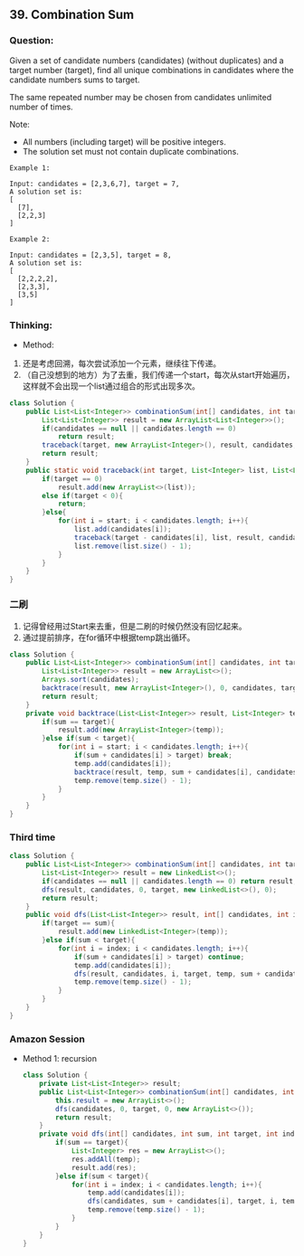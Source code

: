 ## 39. Combination Sum

### Question:
Given a set of candidate numbers (candidates) (without duplicates) and a target number (target), find all unique combinations in candidates where the candidate numbers sums to target.

The same repeated number may be chosen from candidates unlimited number of times.

Note:
* All numbers (including target) will be positive integers.
* The solution set must not contain duplicate combinations.

```
Example 1:

Input: candidates = [2,3,6,7], target = 7,
A solution set is:
[
  [7],
  [2,2,3]
]

Example 2:

Input: candidates = [2,3,5], target = 8,
A solution set is:
[
  [2,2,2,2],
  [2,3,3],
  [3,5]
]
```

### Thinking:
* Method:
1. 还是考虑回溯，每次尝试添加一个元素，继续往下传递。
2. （自己没想到的地方）为了去重，我们传递一个start，每次从start开始遍历，这样就不会出现一个list通过组合的形式出现多次。

```Java
class Solution {
    public List<List<Integer>> combinationSum(int[] candidates, int target) {
        List<List<Integer>> result = new ArrayList<List<Integer>>();
        if(candidates == null || candidates.length == 0)
            return result;
        traceback(target, new ArrayList<Integer>(), result, candidates, 0);
        return result;
    }
    public static void traceback(int target, List<Integer> list, List<List<Integer>> result, int[] candidates, int start){
        if(target == 0)
            result.add(new ArrayList<>(list));
        else if(target < 0){
            return;
        }else{
            for(int i = start; i < candidates.length; i++){
                list.add(candidates[i]);
                traceback(target - candidates[i], list, result, candidates, i);
                list.remove(list.size() - 1);
            }
        }
    }
}
```

### 二刷
1. 记得曾经用过Start来去重，但是二刷的时候仍然没有回忆起来。
2. 通过提前排序，在for循环中根据temp跳出循环。

```Java
class Solution {
    public List<List<Integer>> combinationSum(int[] candidates, int target) {
        List<List<Integer>> result = new ArrayList<>();
        Arrays.sort(candidates);
        backtrace(result, new ArrayList<Integer>(), 0, candidates, target, 0);
        return result;
    }
    private void backtrace(List<List<Integer>> result, List<Integer> temp, int sum, int[] candidates, int target, int start){
        if(sum == target){
            result.add(new ArrayList<Integer>(temp));
        }else if(sum < target){
            for(int i = start; i < candidates.length; i++){
                if(sum + candidates[i] > target) break;
                temp.add(candidates[i]);
                backtrace(result, temp, sum + candidates[i], candidates, target, i);
                temp.remove(temp.size() - 1);
            }
        }
    }
}
```

### Third time
```Java
class Solution {
    public List<List<Integer>> combinationSum(int[] candidates, int target) {
        List<List<Integer>> result = new LinkedList<>();
        if(candidates == null || candidates.length == 0) return result;
        dfs(result, candidates, 0, target, new LinkedList<>(), 0);
        return result;
    }
    public void dfs(List<List<Integer>> result, int[] candidates, int index, int target, List<Integer> temp, int sum){
        if(target == sum){
            result.add(new LinkedList<Integer>(temp));
        }else if(sum < target){
            for(int i = index; i < candidates.length; i++){
                if(sum + candidates[i] > target) continue;
                temp.add(candidates[i]);
                dfs(result, candidates, i, target, temp, sum + candidates[i]);
                temp.remove(temp.size() - 1);
            }
        }
    }
}
```

### Amazon Session
* Method 1: recursion
	```Java
	class Solution {
		private List<List<Integer>> result;
		public List<List<Integer>> combinationSum(int[] candidates, int target) {
			this.result = new ArrayList<>();
			dfs(candidates, 0, target, 0, new ArrayList<>());
			return result;
		}
		private void dfs(int[] candidates, int sum, int target, int index, List<Integer> temp){
			if(sum == target){
				List<Integer> res = new ArrayList<>();
				res.addAll(temp);
				result.add(res);
			}else if(sum < target){
				for(int i = index; i < candidates.length; i++){
					temp.add(candidates[i]);
					dfs(candidates, sum + candidates[i], target, i, temp);
					temp.remove(temp.size() - 1);
				}
			}
		}
	}
	```